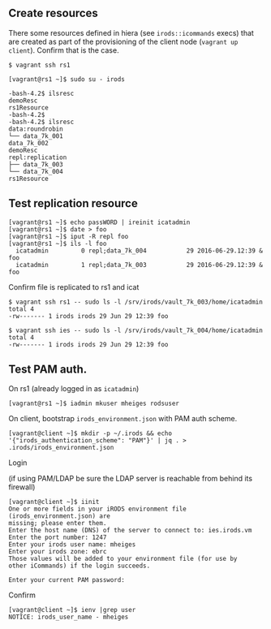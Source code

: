 
## Create resources

There some resources defined in hiera (see `irods::icommands` execs) that
are created as part of the provisioning of the client node
(`vagrant up client`). Confirm that is the case.

    $ vagrant ssh rs1

    [vagrant@rs1 ~]$ sudo su - irods

    -bash-4.2$ ilsresc
    demoResc
    rs1Resource
    -bash-4.2$ 
    -bash-4.2$ ilsresc
    data:roundrobin
    └── data_7k_001
    data_7k_002
    demoResc
    repl:replication
    ├── data_7k_003
    └── data_7k_004
    rs1Resource


## Test replication resource

    [vagrant@rs1 ~]$ echo passWORD | ireinit icatadmin
    [vagrant@rs1 ~]$ date > foo
    [vagrant@rs1 ~]$ iput -R repl foo
    [vagrant@rs1 ~]$ ils -l foo
      icatadmin         0 repl;data_7k_004           29 2016-06-29.12:39 & foo
      icatadmin         1 repl;data_7k_003           29 2016-06-29.12:39 & foo


Confirm file is replicated to rs1 and icat

    $ vagrant ssh rs1 -- sudo ls -l /srv/irods/vault_7k_003/home/icatadmin
    total 4
    -rw------- 1 irods irods 29 Jun 29 12:39 foo

    $ vagrant ssh ies -- sudo ls -l /srv/irods/vault_7k_004/home/icatadmin
    total 4
    -rw------- 1 irods irods 29 Jun 29 12:39 foo

## Test PAM auth.

On rs1 (already logged in as `icatadmin`)

    [vagrant@rs1 ~]$ iadmin mkuser mheiges rodsuser

On client, bootstrap `irods_environment.json` with PAM auth scheme.

    [vagrant@client ~]$ mkdir -p ~/.irods && echo '{"irods_authentication_scheme": "PAM"}' | jq . > .irods/irods_environment.json

Login

(if using PAM/LDAP be sure the LDAP server is reachable from behind its firewall)

    [vagrant@client ~]$ iinit 
    One or more fields in your iRODS environment file (irods_environment.json) are
    missing; please enter them.
    Enter the host name (DNS) of the server to connect to: ies.irods.vm
    Enter the port number: 1247
    Enter your irods user name: mheiges
    Enter your irods zone: ebrc
    Those values will be added to your environment file (for use by
    other iCommands) if the login succeeds.

    Enter your current PAM password:

Confirm

    [vagrant@client ~]$ ienv |grep user
    NOTICE: irods_user_name - mheiges

